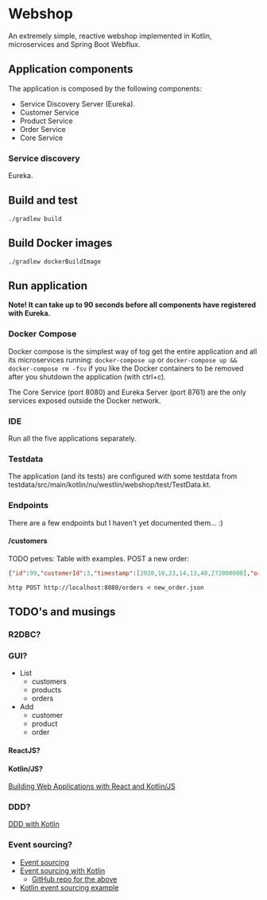 # Webshop
An extremely simple, reactive webshop implemented in Kotlin, microservices and Spring Boot Webflux.

## Application components
The application is composed by the following components:
* Service Discovery Server (Eureka).
* Customer Service
* Product Service
* Order Service
* Core Service

### Service discovery
Eureka.

## Build and test
```./gradlew build```

## Build Docker images
```./gradlew dockerBuildImage```

## Run application

**Note! It can take up to 90 seconds before all components have registered with Eureka.**

### Docker Compose 
Docker compose is the simplest way of tog get the entire application and all its microservices running: 
```docker-compose up```
or
```docker-compose up && docker-compose rm -fsv```
if you like the Docker containers to be removed after you shutdown the application (with ctrl+c).

The Core Service (port 8080) and Eureka Server (port 8761) are the only services exposed outside the Docker network.

### IDE
Run all the five applications separately.

### Testdata
The application (and its tests) are configured with some testdata from testdata/src/main/kotlin/nu/westlin/webshop/test/TestData.kt. 

### Endpoints
There are a few endpoints but I haven't yet documented them... :)
  
#### /customers
TODO petves: Table with examples.
POST a new order:
```json
{"id":99,"customerId":3,"timestamp":[2020,10,23,14,13,40,272000000],"orderRows":[{"productId":3,"quantity":3},{"productId":4,"quantity":4}]}
```
```http POST http://localhost:8080/orders < new_order.json```

## TODO's and musings
### R2DBC?

### GUI?

* List
    * customers
    * products
    * orders
* Add
    * customer
    * product
    * order

#### ReactJS?

#### Kotlin/JS?
[Building Web Applications with React and Kotlin/JS](https://play.kotlinlang.org/hands-on/Building%20Web%20Applications%20with%20React%20and%20Kotlin%20JS/01_Introduction)

### DDD?
[DDD with Kotlin](https://tuhrig.de/ddd-with-kotlin/)

### Event sourcing?
* [Event sourcing](https://microservices.io/patterns/data/event-sourcing.html)
* [Event sourcing with Kotlin](https://tuhrig.de/event-sourcing-with-kotlin/)
    * [GitHub repo for the above](https://github.com/bringmeister/event-sourcing-with-kotlin)
* [Kotlin event sourcing example](https://github.com/nicusX/kotlin-event-sourcing-example)